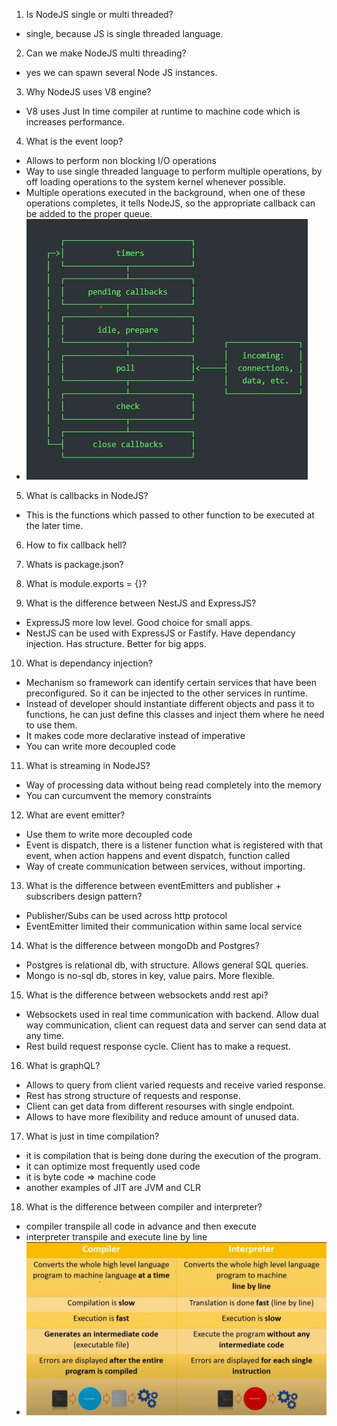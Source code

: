 1. Is NodeJS single or multi threaded?
  - single, because JS is single threaded language.

2. Can we make NodeJS multi threading?
  - yes we can spawn several Node JS instances.

3. Why NodeJS uses V8 engine?
  - V8 uses Just In time compiler at runtime to machine code which is increases performance.

4. What is the event loop?
 - Allows to perform non blocking I/O operations
 - Way to use single threaded language to perform multiple operations, by off loading operations to the system kernel whenever possible.
 - Multiple operations executed in the background, when one of these operations completes, it tells NodeJS, so the appropriate callback can be added to the proper queue.
 - ![](./eventLoopPhases.jpg)

5. What is callbacks in NodeJS?
  - This is the functions which passed to other function to be executed at the later time.
  
6. How to fix callback hell?

7. Whats is package.json?

8. What is module.exports = {}?

9. What is the difference between NestJS and ExpressJS?
 - ExpressJS more low level. Good choice for small apps.
 - NestJS can be used with ExpressJS or Fastify. Have dependancy injection. Has structure. Better for big apps.
 
10. What is dependancy injection?
 - Mechanism so framework can identify certain services that have been preconfigured. So it can be injected to the other services in runtime.
 - Instead of developer should instantiate different objects and pass it to functions, he can just define this classes and inject them where he need to use them.
 - It makes code more declarative instead of imperative
 - You can write more decoupled code

11. What is streaming in NodeJS?
 - Way of processing data without being read completely into the memory
 - You can curcumvent the memory constraints

12. What are event emitter?
 - Use them to write more decoupled code
 - Event is dispatch, there is a listener function what is registered with that event, when action happens and event dispatch, function called
 - Way of create communication between services, without importing.

13. What is the difference between eventEmitters and publisher + subscribers design pattern?
  - Publisher/Subs can be used across http protocol
  - EventEmitter limited their communication within same local service

14. What is the difference between mongoDb and Postgres?
  - Postgres is relational db, with structure. Allows general SQL queries.
  - Mongo is no-sql db, stores in key, value pairs. More flexible.
  
15. What is the difference between websockets andd rest api?
  - Websockets used in real time communication with backend. Allow dual way communication, client can request data and server can send data at any time.
  - Rest build request response cycle. Client has to make a request.

16. What is graphQL?
  - Allows to query from client varied requests and receive varied response.
  - Rest has strong structure of requests and response.
  - Client can get data from different resourses with single endpoint.
  - Allows to have more flexibility and reduce amount of unused data.
  
17. What is just in time compilation?
 - it is compilation that is being done during the execution of the program.
 - it can optimize most frequently used code
 - it is byte code => machine code
 - another examples of JIT are JVM and CLR
 
18. What is the difference between compiler and interpreter?
 - compiler transpile all code in advance and then execute
 - interpreter transpile and execute line by line
 - ![](./compilerVsInterpreter.jpg)
